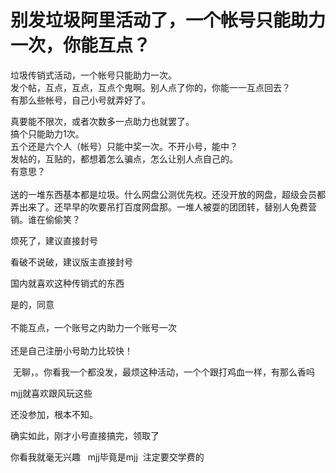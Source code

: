 # 别发垃圾阿里活动了，一个帐号只能助力一次，你能互点？


垃圾传销式活动，一个帐号只能助力一次。<br />
发个帖，互点，互点，互点个鬼啊。别人点了你的，你能一一互点回去？<br />
有那么些帐号，自己小号就弄好了。<br />


真要能不限次，或者次数多一点助力也就罢了。<br />
搞个只能助力1次。<br />
五个还是六个人（帐号）只能中奖一次。不开小号，能中？<br />
发帖的，互贴的，都想着怎么骗点，怎么让别人点自己的。<br />
有意思？<br />
<br />
送的一堆东西基本都是垃圾。什么网盘公测优先权。还没开放的网盘，超级会员都弄出来了。还早早的吹要吊打百度网盘那。一堆人被耍的团团转，替别人免费营销。谁在偷偷笑？

烦死了，建议直接封号

看破不说破，建议版主直接封号<img id="aimg_ir9P1" onclick="zoom(this, this.src, 0, 0, 0)" class="zoom" src="https://cdn.jsdelivr.net/gh/hishis/forum-master/public/images/patch.gif" onmouseover="img_onmouseoverfunc(this)" onload="thumbImg(this)" border="0" alt="" />

国内就喜欢这种传销式的东西

是的，同意<br />
<br />
不能互点，一个账号之内助力一个账号一次<br />
<br />
还是自己注册小号助力比较快！

<img src="static/image/smiley/default/smile.gif" smilieid="1" border="0" alt="" /> 无聊，。你看我一个都没发，最烦这种活动，一个个跟打鸡血一样，有那么香吗<img src="static/image/smiley/default/shocked.gif" smilieid="6" border="0" alt="" />

mjj就喜欢跟风玩这些

还没参加，根本不知。<img src="static/image/smiley/default/lol.gif" smilieid="12" border="0" alt="" />

确实如此，刚才小号直接搞完，领取了 <img src="static/image/smiley/default/lol.gif" smilieid="12" border="0" alt="" />

你看我就毫无兴趣&nbsp; &nbsp;mjj毕竟是mjj&nbsp;&nbsp;注定要交学费的
